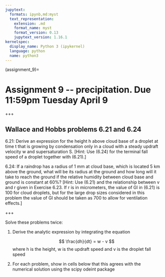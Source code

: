 ```yaml
---
jupytext:
  formats: ipynb,md:myst
  text_representation:
    extension: .md
    format_name: myst
    format_version: 0.13
    jupytext_version: 1.16.1
kernelspec:
  display_name: Python 3 (ipykernel)
  language: python
  name: python3
---
```


(assignment_9)=
# Assignment 9 -- precipitation. Due 11:59pm Tuesday April 9

+++

## Wallace and Hobbs problems 6.21 and 6.24

6.21: Derive an expression for the height h abovecloud base of a droplet at time t that isgrowing by condensation only in a cloud witha steady updraft velocity w andsupersaturation S. [Hint: Use (6.24) for theterminal fall speed of a droplet togetherwith (6.21).]

6.24: If a raindrop has a radius of 1 mm at cloudbase, which is located 5 km above the ground,what will be its radius at the ground andhow long will it take to reach the ground ifthe relative humidity between cloud baseand ground is constant at 60%? [Hint: Use(6.21) and the relationship between v and rgiven in Exercise 6.23. If r is in micrometers,the value of Gl in (6.21) is 100 for clouddroplets, but for the large drop sizesconsidered in this problem the value of Glshould be taken as 700 to allow forventilation effects.]

+++

Solve these problems twice:


1. Derive the analytic expression by integrating the equation

   $$
   \frac{dh}{dt} = w - v
   $$
   where h is the height, w is the updraft speed and v is the droplet fall speed

2. For each problem, show  in cells below that this agrees with the numerical solution using the scipy odeint package

```{code-cell} ipython3

```
